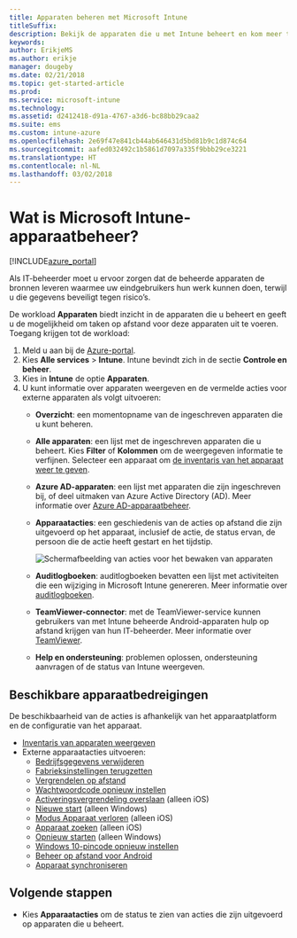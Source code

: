 ```yaml
---
title: Apparaten beheren met Microsoft Intune
titleSuffix: 
description: Bekijk de apparaten die u met Intune beheert en kom meer te weten over de verschillende bewerkingen die u op deze apparaten kunt uitvoeren.
keywords: 
author: ErikjeMS
ms.author: erikje
manager: dougeby
ms.date: 02/21/2018
ms.topic: get-started-article
ms.prod: 
ms.service: microsoft-intune
ms.technology: 
ms.assetid: d2412418-d91a-4767-a3d6-bc88bb29caa2
ms.suite: ems
ms.custom: intune-azure
ms.openlocfilehash: 2e69f47e841cb44ab646431d5bd81b9c1d874c64
ms.sourcegitcommit: aafed032492c1b5861d7097a335f9bbb29ce3221
ms.translationtype: HT
ms.contentlocale: nl-NL
ms.lasthandoff: 03/02/2018
---
```

# <a name="what-is-microsoft-intune-device-management"></a>Wat is Microsoft Intune-apparaatbeheer?


[!INCLUDE[azure_portal](./includes/azure_portal.md)]

Als IT-beheerder moet u ervoor zorgen dat de beheerde apparaten de bronnen leveren waarmee uw eindgebruikers hun werk kunnen doen, terwijl u die gegevens beveiligt tegen risico’s.

De workload **Apparaten** biedt inzicht in de apparaten die u beheert en geeft u de mogelijkheid om taken op afstand voor deze apparaten uit te voeren. Toegang krijgen tot de workload:

1. Meld u aan bij de [Azure-portal](https://portal.azure.com).
2. Kies **Alle services** > **Intune**. Intune bevindt zich in de sectie **Controle en beheer**.
3. Kies in **Intune** de optie **Apparaten**.
4. U kunt informatie over apparaten weergeven en de vermelde acties voor externe apparaten als volgt uitvoeren:
    - **Overzicht**: een momentopname van de ingeschreven apparaten die u kunt beheren.
    - **Alle apparaten**: een lijst met de ingeschreven apparaten die u beheert. Kies **Filter** of **Kolommen** om de weergegeven informatie te verfijnen. Selecteer een apparaat om [de inventaris van het apparaat weer te geven](device-inventory.md).
    - **Azure AD-apparaten**: een lijst met apparaten die zijn ingeschreven bij, of deel uitmaken van Azure Active Directory (AD). Meer informatie over [Azure AD-apparaatbeheer](https://docs.microsoft.com/azure/active-directory/device-management-introduction).
    - **Apparaatacties**: een geschiedenis van de acties op afstand die zijn uitgevoerd op het apparaat, inclusief de actie, de status ervan, de persoon die de actie heeft gestart en het tijdstip.

        ![Schermafbeelding van acties voor het bewaken van apparaten](./media/monitor-device-actions.png)

    - **Auditlogboeken**: auditlogboeken bevatten een lijst met activiteiten die een wijziging in Microsoft Intune genereren. Meer informatie over [auditlogboeken](monitor-audit-logs.md).
    - **TeamViewer-connector**: met de TeamViewer-service kunnen gebruikers van met Intune beheerde Android-apparaten hulp op afstand krijgen van hun IT-beheerder. Meer informatie over [TeamViewer](device-profile-android-teamviewer.md).
    - **Help en ondersteuning**: problemen oplossen, ondersteuning aanvragen of de status van Intune weergeven.  
    
## <a name="available-device-actions"></a>Beschikbare apparaatbedreigingen
De beschikbaarheid van de acties is afhankelijk van het apparaatplatform en de configuratie van het apparaat.

- [Inventaris van apparaten weergeven](device-inventory.md)
- Externe apparaatacties uitvoeren:
    - [Bedrijfsgegevens verwijderen](devices-wipe.md#remove-company-data)
    - [Fabrieksinstellingen terugzetten](devices-wipe.md#factory-reset)
    - [Vergrendelen op afstand](device-remote-lock.md)
    - [Wachtwoordcode opnieuw instellen](device-passcode-reset.md)
    - [Activeringsvergrendeling overslaan](device-activation-lock-bypass.md) (alleen iOS)
    - [Nieuwe start](device-fresh-start.md) (alleen Windows)
    - [Modus Apparaat verloren](device-lost-mode.md) (alleen iOS)
    - [Apparaat zoeken](device-locate.md) (alleen iOS)
    - [Opnieuw starten](device-restart.md) (alleen Windows)
    - [Windows 10-pincode opnieuw instellen](device-windows-pin-reset.md)
    - [Beheer op afstand voor Android](device-profile-android-teamviewer.md)
    - [Apparaat synchroniseren](device-sync.md)


## <a name="next-steps"></a>Volgende stappen

- Kies **Apparaatacties** om de status te zien van acties die zijn uitgevoerd op apparaten die u beheert.
